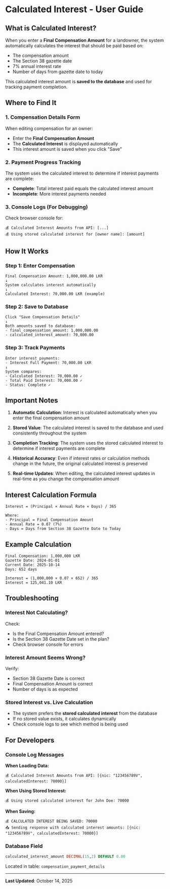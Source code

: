 # Calculated Interest - User Guide

## What is Calculated Interest?

When you enter a **Final Compensation Amount** for a landowner, the system automatically calculates the interest that should be paid based on:
- The compensation amount
- The Section 38 gazette date
- 7% annual interest rate
- Number of days from gazette date to today

This calculated interest amount is **saved to the database** and used for tracking payment completion.

## Where to Find It

### 1. Compensation Details Form
When editing compensation for an owner:
- Enter the **Final Compensation Amount**
- The **Calculated Interest** is displayed automatically
- This interest amount is saved when you click "Save"

### 2. Payment Progress Tracking
The system uses the calculated interest to determine if interest payments are complete:
- **Complete**: Total interest paid equals the calculated interest amount
- **Incomplete**: More interest payments needed

### 3. Console Logs (For Debugging)
Check browser console for:
```
💰 Calculated Interest Amounts from API: [...]
💰 Using stored calculated interest for [owner name]: [amount]
```

## How It Works

### Step 1: Enter Compensation
```
Final Compensation Amount: 1,000,000.00 LKR
↓
System calculates interest automatically
↓
Calculated Interest: 70,000.00 LKR (example)
```

### Step 2: Save to Database
```
Click "Save Compensation Details"
↓
Both amounts saved to database:
- final_compensation_amount: 1,000,000.00
- calculated_interest_amount: 70,000.00
```

### Step 3: Track Payments
```
Enter interest payments:
- Interest Full Payment: 70,000.00 LKR
↓
System compares:
- Calculated Interest: 70,000.00 ✓
- Total Paid Interest: 70,000.00 ✓
- Status: Complete ✓
```

## Important Notes

1. **Automatic Calculation**: Interest is calculated automatically when you enter the final compensation amount

2. **Stored Value**: The calculated interest is saved to the database and used consistently throughout the system

3. **Completion Tracking**: The system uses the stored calculated interest to determine if interest payments are complete

4. **Historical Accuracy**: Even if interest rates or calculation methods change in the future, the original calculated interest is preserved

5. **Real-time Updates**: When editing, the calculated interest updates in real-time as you change the compensation amount

## Interest Calculation Formula

```
Interest = (Principal × Annual Rate × Days) / 365

Where:
- Principal = Final Compensation Amount
- Annual Rate = 0.07 (7%)
- Days = Days from Section 38 Gazette Date to Today
```

## Example Calculation

```
Final Compensation: 1,000,000 LKR
Gazette Date: 2024-01-01
Current Date: 2025-10-14
Days: 652 days

Interest = (1,000,000 × 0.07 × 652) / 365
Interest = 125,041.10 LKR
```

## Troubleshooting

### Interest Not Calculating?
Check:
- Is the Final Compensation Amount entered?
- Is the Section 38 Gazette Date set in the plan?
- Check browser console for errors

### Interest Amount Seems Wrong?
Verify:
- Section 38 Gazette Date is correct
- Final Compensation Amount is correct
- Number of days is as expected

### Stored Interest vs. Live Calculation
- The system prefers the **stored calculated interest** from the database
- If no stored value exists, it calculates dynamically
- Check console logs to see which method is being used

## For Developers

### Console Log Messages

**When Loading Data:**
```
💰 Calculated Interest Amounts from API: [{nic: "123456789V", calculatedInterest: 70000}]
```

**When Using Stored Interest:**
```
💰 Using stored calculated interest for John Doe: 70000
```

**When Saving:**
```
💰 CALCULATED INTEREST BEING SAVED: 70000
📤 Sending response with calculated interest amounts: [{nic: "123456789V", calculatedInterest: 70000}]
```

### Database Field
```sql
calculated_interest_amount DECIMAL(15,2) DEFAULT 0.00
```

Located in table: `compensation_payment_details`

---

**Last Updated**: October 14, 2025
